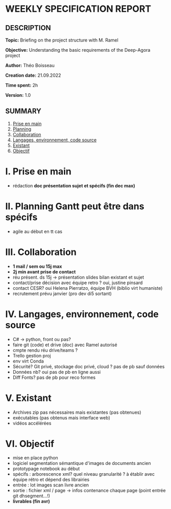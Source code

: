 # WEEKLY SPECIFICATION REPORT

## DESCRIPTION

**Topic:** Briefing on the project structure with M. Ramel

**Objective:** Understanding the basic requirements of the Deep-Agora project

**Author:** Théo Boisseau

**Creation date:** 21.09.2022

**Time spent:** 2h

**Version:** 1.0

## SUMMARY

1. [Prise en main](#I.)
2. [Planning](#II.)
3. [Collaboration](#III.)
4. [Langages, environnement, code source](#IV.)
5. [Existant](#V.)
6. [Objectif](#VI.)


# I. Prise en main <a id="I."></a>
- rédaction **doc présentation sujet et spécifs (fin dec max)**

# II. Planning Gantt peut être dans spécifs <a id="II."></a>
- agile au début en tt cas

# III. Collaboration <a id="III."></a>
- **1 mail / sem ou 15j max**
- **2j min avant prise de contact**
- réu présent. ds 15j -> présentation slides bilan existant et sujet
- contact/prise décision avec équipe retro ? oui, justine pinsard
- contact CESR? oui Helena Pierratzo, équipe BVH (biblio virt humaniste)
- recrutement prévu janvier (pro dev di5 sortant)

# IV. Langages, environnement, code source <a id="IV."></a>
- C# -> python, front ou pas?
- faire git (code) et drive (doc) avec Ramel autorisé
- cmpte rendu réu drive/teams ?
- Trello gestion proj
- env virt Conda
- Sécurité? Git privé, stockage doc privé, cloud ? pas de pb sauf données
- Données nb? oui pas de pb en ligne aussi
- Diff Fonts? pas de pb pour reco formes

# V. Existant <a id="V."></a>
- Archives zip pas nécessaires mais existantes (pas obtenues)
- exécutables (pas obtenus mais interface web)
- vidéos accélérées

# VI. Objectif <a id="VI."></a>
- mise en place python
- logiciel segmentation sémantique d'images de documents ancien
- prototypage notebook au début
- spécifs : arborescence  xml? quel niveau granularité ? à établir avec équipe rétro et dépend des librairies
- entrée : lot images scan livre ancien
- sortie : fichier xml / page -> infos contenance chaque page (point entrée git dhsegment...!)
- **livrables (fin avr)**

